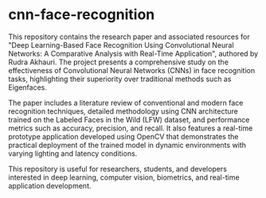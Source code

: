 # cnn-face-recognition
This repository contains the research paper and associated resources for "Deep Learning-Based Face Recognition Using Convolutional Neural Networks: A Comparative Analysis with Real-Time Application", authored by Rudra Akhauri. The project presents a comprehensive study on the effectiveness of Convolutional Neural Networks (CNNs) in face recognition tasks, highlighting their superiority over traditional methods such as Eigenfaces.

The paper includes a literature review of conventional and modern face recognition techniques, detailed methodology using CNN architecture trained on the Labeled Faces in the Wild (LFW) dataset, and performance metrics such as accuracy, precision, and recall. It also features a real-time prototype application developed using OpenCV that demonstrates the practical deployment of the trained model in dynamic environments with varying lighting and latency conditions.

This repository is useful for researchers, students, and developers interested in deep learning, computer vision, biometrics, and real-time application development.

